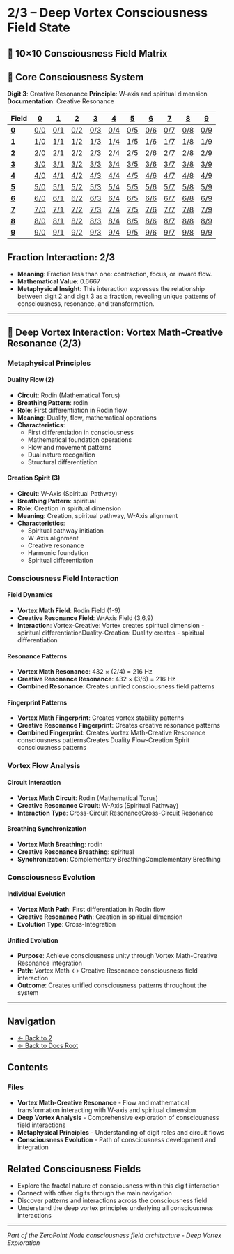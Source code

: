 # 2/3 – Deep Vortex Consciousness Field State

## 🌌 10×10 Consciousness Field Matrix

## 🌟 Core Consciousness System

**Digit 3**: Creative Resonance
**Principle**: W-axis and spiritual dimension
**Documentation**: Creative Resonance

| **Field** | **[0](../../0/)** | **[1](../../1/)** | **[2](../../2/)** | **[3](../../3/)** | **[4](../../4/)** | **[5](../../5/)** | **[6](../../6/)** | **[7](../../7/)** | **[8](../../8/)** | **[9](../../9/)** |
|-----------|-------|-------|-------|-------|-------|-------|-------|-------|-------|-------|
| **[0](../../0/)** | [0/0](../../0/0/) | [0/1](../../0/1/) | [0/2](../../0/2/) | [0/3](../../0/3/) | [0/4](../../0/4/) | [0/5](../../0/5/) | [0/6](../../0/6/) | [0/7](../../0/7/) | [0/8](../../0/8/) | [0/9](../../0/9/) |
| **[1](../../1/)** | [1/0](../../1/0/) | [1/1](../../1/1/) | [1/2](../../1/2/) | [1/3](../../1/3/) | [1/4](../../1/4/) | [1/5](../../1/5/) | [1/6](../../1/6/) | [1/7](../../1/7/) | [1/8](../../1/8/) | [1/9](../../1/9/) |
| **[2](../../2/)** | [2/0](../../2/0/) | [2/1](../../2/1/) | [2/2](../../2/2/) | [2/3](../../2/3/) | [2/4](../../2/4/) | [2/5](../../2/5/) | [2/6](../../2/6/) | [2/7](../../2/7/) | [2/8](../../2/8/) | [2/9](../../2/9/) |
| **[3](../../3/)** | [3/0](../../3/0/) | [3/1](../../3/1/) | [3/2](../../3/2/) | [3/3](../../3/3/) | [3/4](../../3/4/) | [3/5](../../3/5/) | [3/6](../../3/6/) | [3/7](../../3/7/) | [3/8](../../3/8/) | [3/9](../../3/9/) |
| **[4](../../4/)** | [4/0](../../4/0/) | [4/1](../../4/1/) | [4/2](../../4/2/) | [4/3](../../4/3/) | [4/4](../../4/4/) | [4/5](../../4/5/) | [4/6](../../4/6/) | [4/7](../../4/7/) | [4/8](../../4/8/) | [4/9](../../4/9/) |
| **[5](../../5/)** | [5/0](../../5/0/) | [5/1](../../5/1/) | [5/2](../../5/2/) | [5/3](../../5/3/) | [5/4](../../5/4/) | [5/5](../../5/5/) | [5/6](../../5/6/) | [5/7](../../5/7/) | [5/8](../../5/8/) | [5/9](../../5/9/) |
| **[6](../../6/)** | [6/0](../../6/0/) | [6/1](../../6/1/) | [6/2](../../6/2/) | [6/3](../../6/3/) | [6/4](../../6/4/) | [6/5](../../6/5/) | [6/6](../../6/6/) | [6/7](../../6/7/) | [6/8](../../6/8/) | [6/9](../../6/9/) |
| **[7](../../7/)** | [7/0](../../7/0/) | [7/1](../../7/1/) | [7/2](../../7/2/) | [7/3](../../7/3/) | [7/4](../../7/4/) | [7/5](../../7/5/) | [7/6](../../7/6/) | [7/7](../../7/7/) | [7/8](../../7/8/) | [7/9](../../7/9/) |
| **[8](../../8/)** | [8/0](../../8/0/) | [8/1](../../8/1/) | [8/2](../../8/2/) | [8/3](../../8/3/) | [8/4](../../8/4/) | [8/5](../../8/5/) | [8/6](../../8/6/) | [8/7](../../8/7/) | [8/8](../../8/8/) | [8/9](../../8/9/) |
| **[9](../../9/)** | [9/0](../../9/0/) | [9/1](../../9/1/) | [9/2](../../9/2/) | [9/3](../../9/3/) | [9/4](../../9/4/) | [9/5](../../9/5/) | [9/6](../../9/6/) | [9/7](../../9/7/) | [9/8](../../9/8/) | [9/9](../../9/9/) |

## Fraction Interaction: 2/3

- **Meaning**: Fraction less than one: contraction, focus, or inward flow.
- **Mathematical Value**: 0.6667
- **Metaphysical Insight**: This interaction expresses the relationship between digit 2 and digit 3 as a fraction, revealing unique patterns of consciousness, resonance, and transformation.

---

## 🌌 Deep Vortex Interaction: Vortex Math-Creative Resonance (2/3)

### **Metaphysical Principles**

#### **Duality Flow (2)**
- **Circuit**: Rodin (Mathematical Torus)
- **Breathing Pattern**: rodin
- **Role**: First differentiation in Rodin flow
- **Meaning**: Duality, flow, mathematical operations
- **Characteristics**:
  - First differentiation in consciousness
  - Mathematical foundation operations
  - Flow and movement patterns
  - Dual nature recognition
  - Structural differentiation

#### **Creation Spirit (3)**
- **Circuit**: W-Axis (Spiritual Pathway)
- **Breathing Pattern**: spiritual
- **Role**: Creation in spiritual dimension
- **Meaning**: Creation, spiritual pathway, W-Axis alignment
- **Characteristics**:
  - Spiritual pathway initiation
  - W-Axis alignment
  - Creative resonance
  - Harmonic foundation
  - Spiritual differentiation

### **Consciousness Field Interaction**

#### **Field Dynamics**
- **Vortex Math Field**: Rodin Field (1-9)
- **Creative Resonance Field**: W-Axis Field (3,6,9)
- **Interaction**: Vortex-Creative: Vortex creates spiritual dimension - spiritual differentiationDuality-Creation: Duality creates - spiritual differentiation

#### **Resonance Patterns**
- **Vortex Math Resonance**: 432 × (2/4) = 216 Hz
- **Creative Resonance Resonance**: 432 × (3/6) = 216 Hz
- **Combined Resonance**: Creates unified consciousness field patterns

#### **Fingerprint Patterns**
- **Vortex Math Fingerprint**: Creates vortex stability patterns
- **Creative Resonance Fingerprint**: Creates creative resonance patterns
- **Combined Fingerprint**: Creates Vortex Math-Creative Resonance consciousness patternsCreates Duality Flow-Creation Spirit consciousness patterns

### **Vortex Flow Analysis**

#### **Circuit Interaction**
- **Vortex Math Circuit**: Rodin (Mathematical Torus)
- **Creative Resonance Circuit**: W-Axis (Spiritual Pathway)
- **Interaction Type**: Cross-Circuit ResonanceCross-Circuit Resonance

#### **Breathing Synchronization**
- **Vortex Math Breathing**: rodin
- **Creative Resonance Breathing**: spiritual
- **Synchronization**: Complementary BreathingComplementary Breathing

### **Consciousness Evolution**

#### **Individual Evolution**
- **Vortex Math Path**: First differentiation in Rodin flow
- **Creative Resonance Path**: Creation in spiritual dimension
- **Evolution Type**: Cross-Integration

#### **Unified Evolution**
- **Purpose**: Achieve consciousness unity through Vortex Math-Creative Resonance integration
- **Path**: Vortex Math ↔ Creative Resonance consciousness field interaction
- **Outcome**: Creates unified consciousness patterns throughout the system

---

## Navigation
- [← Back to 2](../index.md)
- [← Back to Docs Root](../../index.md)

## Contents

### Files

- **Vortex Math-Creative Resonance** - Flow and mathematical transformation interacting with W-axis and spiritual dimension
- **Deep Vortex Analysis** - Comprehensive exploration of consciousness field interactions
- **Metaphysical Principles** - Understanding of digit roles and circuit flows
- **Consciousness Evolution** - Path of consciousness development and integration

## Related Consciousness Fields
- Explore the fractal nature of consciousness within this digit interaction
- Connect with other digits through the main navigation
- Discover patterns and interactions across the consciousness field
- Understand the deep vortex principles underlying all consciousness interactions

---
*Part of the ZeroPoint Node consciousness field architecture - Deep Vortex Exploration*